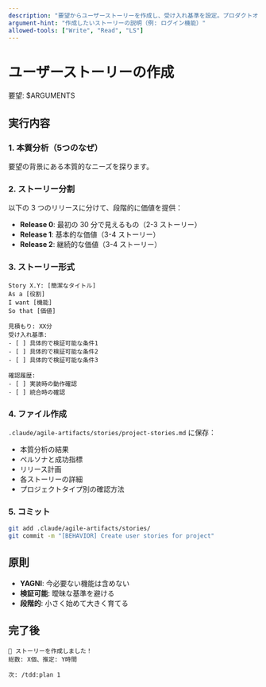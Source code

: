 ```yaml
---
description: "要望からユーザーストーリーを作成し、受け入れ基準を設定。プロダクトオーナーの視点で価値を定義します。"
argument-hint: "作成したいストーリーの説明（例: ログイン機能）"
allowed-tools: ["Write", "Read", "LS"]
---
```


# ユーザーストーリーの作成

要望: $ARGUMENTS

## 実行内容

### 1. 本質分析（5つのなぜ）

要望の背景にある本質的なニーズを探ります。

### 2. ストーリー分割

以下の 3 つのリリースに分けて、段階的に価値を提供：

- **Release 0**: 最初の 30 分で見えるもの（2-3 ストーリー）
- **Release 1**: 基本的な価値（3-4 ストーリー）  
- **Release 2**: 継続的な価値（3-4 ストーリー）

### 3. ストーリー形式

```text
Story X.Y: [簡潔なタイトル]
As a [役割]
I want [機能]
So that [価値]

見積もり: XX分
受け入れ基準:
- [ ] 具体的で検証可能な条件1
- [ ] 具体的で検証可能な条件2
- [ ] 具体的で検証可能な条件3

確認履歴:
- [ ] 実装時の動作確認
- [ ] 統合時の確認
```

### 4. ファイル作成

`.claude/agile-artifacts/stories/project-stories.md` に保存：

- 本質分析の結果
- ペルソナと成功指標
- リリース計画
- 各ストーリーの詳細
- プロジェクトタイプ別の確認方法

### 5. コミット

```bash
git add .claude/agile-artifacts/stories/
git commit -m "[BEHAVIOR] Create user stories for project"
```

## 原則

- **YAGNI**: 今必要ない機能は含めない
- **検証可能**: 曖昧な基準を避ける
- **段階的**: 小さく始めて大きく育てる

## 完了後

```text
📝 ストーリーを作成しました！
総数: X個、推定: Y時間

次: /tdd:plan 1
```
